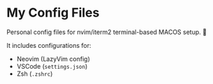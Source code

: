 # My Config Files

Personal config files for nvim/iterm2 terminal-based MACOS setup. 🍵

It includes configurations for:

- Neovim (LazyVim config)
- VSCode (`settings.json`)
- Zsh (`.zshrc`)
